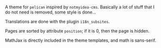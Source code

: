 A theme for `pelican` inspired by `notmyidea-cms`.
Basically a lot of stuff that I do not need is removed, some style is done…

Translations are done with the plugin `i18n_subsites`.

Pages are sorted by attribute `position`; if it is 0, then the page is hidden.

MathJax is directly included in the theme templates, and math is sans-serif.